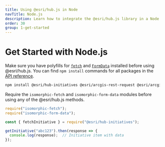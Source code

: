 ```yaml
---
title: Using @esri/hub.js in Node
navTitle: Node.js
description: Learn how to integrate the @esri/hub.js library in a Node.js app.
order: 30
group: 1-get-started
---
```


# Get Started with Node.js

Make sure you have polyfills for [`fetch`](https://github.com/matthew-andrews/isomorphic-fetch) and [`FormData`](https://github.com/form-data/isomorphic-form-data) installed before using @esri/hub.js. You can find `npm install` commands for all packages in the [API reference](../../api).

```bash
npm install @esri/hub-initiatives @esri/arcgis-rest-request @esri/arcgis-rest-items isomorphic-fetch isomorphic-form-data
```

Require the `isomorphic-fetch` and `isomorphic-form-data` modules before using any of the @esri/hub.js methods.

```js
require("isomorphic-fetch");
require("isomorphic-form-data");

const { fetchInitiative } = require("@esri/hub-initiatives");

getInitiative("abc123").then(response => {
  console.log(response);  // Initiative item with data
});
```